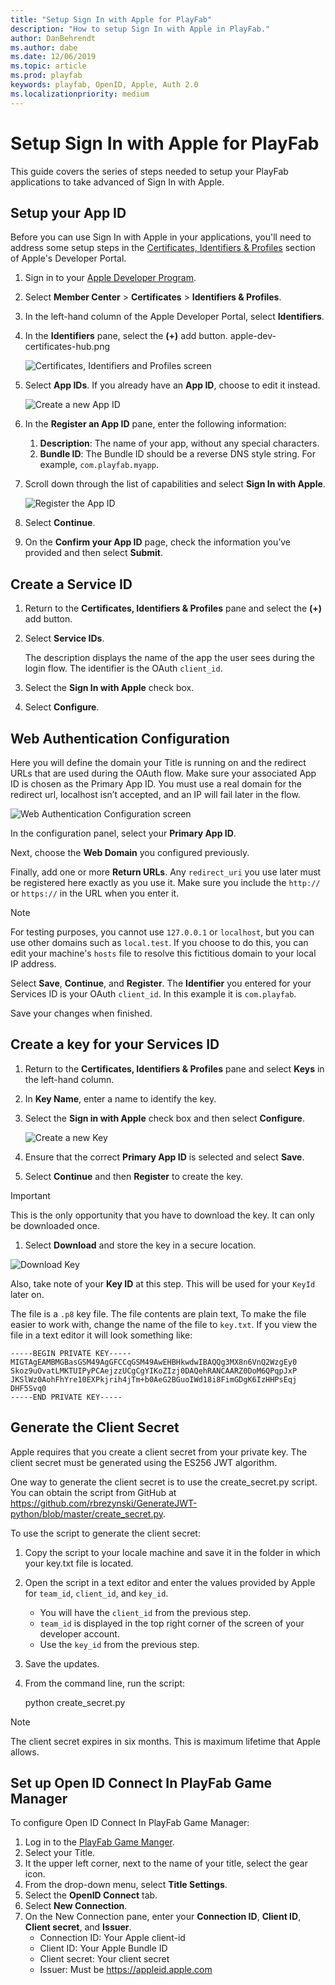 ```yaml
---
title: "Setup Sign In with Apple for PlayFab"
description: "How to setup Sign In with Apple in PlayFab."
author: DanBehrendt
ms.author: dabe
ms.date: 12/06/2019
ms.topic: article
ms.prod: playfab
keywords: playfab, OpenID, Apple, Auth 2.0
ms.localizationpriority: medium
---
```


# Setup Sign In with Apple for PlayFab

This guide covers the series of steps needed to setup your PlayFab applications to take advanced of Sign In with Apple.

## Setup your App ID

Before you can use Sign In with Apple in your applications, you'll need to address some setup steps in the [Certificates, Identifiers & Profiles](https://developer.apple.com/account/resources/) section of Apple's Developer Portal.

1. Sign in to your [Apple Developer Program](https://developer.apple.com/programs/).
1. Select **Member Center** > **Certificates** > **Identifiers & Profiles**.
1. In the left-hand column of the Apple Developer Portal, select **Identifiers**.
1. In the **Identifiers** pane, select the **(+)** add button.
apple-dev-certificates-hub.png

    ![Certificates, Identifiers and Profiles screen](apple-open-id/apple-dev-certificates-hub.png)

1. Select **App IDs**. If you already have an **App ID**, choose to edit it instead.

    ![Create a new App ID](apple-open-id/register-identifier.png)

1. In the **Register an App ID** pane, enter the following information: 
    1. **Description**: The name of your app, without any special characters.
    1. **Bundle ID**: The Bundle ID should be a reverse DNS style string. For example, `com.playfab.myapp`.
1. Scroll down through the list of capabilities and select **Sign In with Apple**.

    ![Register the App ID](apple-open-id/register-app-id.png)

1. Select **Continue**.
1. On the **Confirm your App ID** page, check the information you’ve provided and then select **Submit**.

## Create a Service ID

1. Return to the **Certificates, Identifiers & Profiles** pane and select the **(+)** add button.
1. Select **Service IDs**.

   The description displays the name of the app the user sees during the login flow. The identifier is the OAuth `client_id`. 

1. Select the **Sign In with Apple** check box.
1. Select **Configure**.

## Web Authentication Configuration

Here you will define the domain your Title is running on and the redirect URLs that are used during the OAuth flow. Make sure your associated App ID is chosen as the Primary App ID. You must use a real domain for the redirect url, localhost isn’t accepted, and an IP will fail later in the flow.

 ![Web Authentication Configuration screen](apple-open-id/web-authentication-configuration.png)

In the configuration panel, select your **Primary App ID**.

Next, choose the **Web Domain** you configured previously.

Finally, add one or more **Return URLs**.  Any `redirect_uri` you use later must be registered here exactly as you use it.  Make sure you include the `http://` or `https://` in the URL when you enter it.

> [!NOTE]
> For testing purposes, you cannot use `127.0.0.1` or `localhost`, but you can use other domains such as `local.test`.  If you choose to do this, you can edit your machine's `hosts` file to resolve this fictitious domain to your local IP address.

Select **Save**, **Continue**, and **Register**. The **Identifier** you entered for your Services ID is your OAuth `client_id`. In this example it is `com.playfab`.

Save your changes when finished.

## Create a key for your Services ID

1. Return to the **Certificates, Identifiers & Profiles** pane and select **Keys** in the left-hand column.
1. In **Key Name**, enter a name to identify the key.
1. Select the **Sign in with Apple** check box and then select **Configure**.

    ![Create a new Key](apple-open-id/register-key.png)

1. Ensure that the correct **Primary App ID** is selected and select **Save**.
1. Select **Continue** and then **Register** to create  the key.

> [!IMPORTANT]
> This is the only opportunity that you have to download the key. It can only be downloaded once. 
> 

1. Select **Download** and store the key in a secure location.

![Download Key](apple-open-id/readme-key-download.png)

Also, take note of your **Key ID** at this step. This will be used for your `KeyId` later on.

The file is a `.p8` key file. The file contents are plain text, To make the file easier to work with, change the name of the file to `key.txt`. If you view the file in a text editor it will look something like:

```
-----BEGIN PRIVATE KEY-----
MIGTAgEAMBMGBasGSM49AgGFCCqGSM49AwEHBHkwdwIBAQQg3MX8n6VnQ2WzgEy0
Skoz9uOvatLMKTUIPyPCAejzzUCgCgYIKoZIzj0DAQehRANCAARZ0DoM6QPqpJxP
JKSlWz0AohFhYre10EXPkjrih4jTm+b0AeG2BGuoIWd18i8FimGDgK6IzHHPsEqj
DHF5Svq0
-----END PRIVATE KEY-----
```

## Generate the Client Secret

Apple requires that you create a client secret from your private key. The client secret must be generated using the ES256 JWT algorithm.

One way to generate the client secret is to use the create_secret.py script. You can obtain the script from GitHub at https://github.com/rbrezynski/GenerateJWT-python/blob/master/create_secret.py.

To use the script to generate the client secret:

1. Copy the script to your locale machine and save it in the folder in which your key.txt file is located. 
2. Open the script in a text editor and enter the values provided by Apple for `team_id`, `client_id`, and `key_id`.
    - You will have the `client_id` from the previous step.
    - `team_id` is displayed in the top right corner of the screen of your developer account.
    - Use the `key_id` from the previous step.
3. Save the updates.
4. From the command line, run the script:

    python create_secret.py

> [!Note]
> The client secret expires in six months. This is maximum lifetime that Apple allows.
>

## Set up Open ID Connect In PlayFab Game Manager

To configure Open ID Connect In PlayFab Game Manager:

1. Log in to the [PlayFab Game Manger](https://api.playfab.com).
2. Select your Title.
3. It the upper left corner, next to the name of your title, select the gear icon.
4. From the drop-down menu, select **Title Settings**.
5. Select the **OpenID Connect** tab.
6. Select **New Connection**.
7. On the New Connection pane, enter your **Connection ID**, **Client ID**, **Client secret**, and **Issuer**.
    - Connection ID: Your Apple client-id
    - Client ID: Your Apple Bundle ID
    - Client secret: Your client secret
    - Issuer: Must be https://appleid.apple.com
